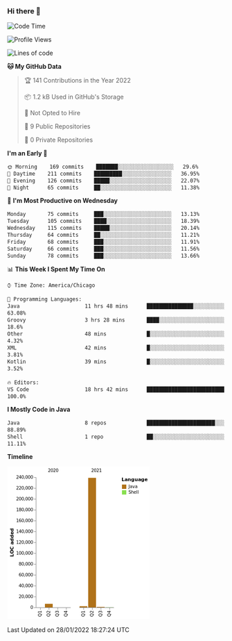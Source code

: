 ### Hi there 👋


<!--START_SECTION:waka-->
![Code Time](http://img.shields.io/badge/Code%20Time-2%2C008%20hrs%2054%20mins-blue)

![Profile Views](http://img.shields.io/badge/Profile%20Views-0-blue)

![Lines of code](https://img.shields.io/badge/From%20Hello%20World%20I%27ve%20Written-249%20Thousand%20lines%20of%20code-blue)

**🐱 My GitHub Data** 

> 🏆 141 Contributions in the Year 2022
 > 
> 📦 1.2 kB Used in GitHub's Storage 
 > 
> 🚫 Not Opted to Hire
 > 
> 📜 9 Public Repositories 
 > 
> 🔑 0 Private Repositories  
 > 
**I'm an Early 🐤** 

```text
🌞 Morning    169 commits    ███████░░░░░░░░░░░░░░░░░░   29.6% 
🌆 Daytime    211 commits    █████████░░░░░░░░░░░░░░░░   36.95% 
🌃 Evening    126 commits    █████░░░░░░░░░░░░░░░░░░░░   22.07% 
🌙 Night      65 commits     ██░░░░░░░░░░░░░░░░░░░░░░░   11.38%

```
📅 **I'm Most Productive on Wednesday** 

```text
Monday       75 commits     ███░░░░░░░░░░░░░░░░░░░░░░   13.13% 
Tuesday      105 commits    ████░░░░░░░░░░░░░░░░░░░░░   18.39% 
Wednesday    115 commits    █████░░░░░░░░░░░░░░░░░░░░   20.14% 
Thursday     64 commits     ██░░░░░░░░░░░░░░░░░░░░░░░   11.21% 
Friday       68 commits     ███░░░░░░░░░░░░░░░░░░░░░░   11.91% 
Saturday     66 commits     ███░░░░░░░░░░░░░░░░░░░░░░   11.56% 
Sunday       78 commits     ███░░░░░░░░░░░░░░░░░░░░░░   13.66%

```


📊 **This Week I Spent My Time On** 

```text
⌚︎ Time Zone: America/Chicago

💬 Programming Languages: 
Java                     11 hrs 48 mins      ███████████████░░░░░░░░░░   63.08% 
Groovy                   3 hrs 28 mins       ████░░░░░░░░░░░░░░░░░░░░░   18.6% 
Other                    48 mins             █░░░░░░░░░░░░░░░░░░░░░░░░   4.32% 
XML                      42 mins             █░░░░░░░░░░░░░░░░░░░░░░░░   3.81% 
Kotlin                   39 mins             █░░░░░░░░░░░░░░░░░░░░░░░░   3.52%

🔥 Editors: 
VS Code                  18 hrs 42 mins      █████████████████████████   100.0%

```

**I Mostly Code in Java** 

```text
Java                     8 repos             ██████████████████████░░░   88.89% 
Shell                    1 repo              ██░░░░░░░░░░░░░░░░░░░░░░░   11.11%

```


**Timeline**

![Chart not found](https://raw.githubusercontent.com/powercasgamer/powercasgamer/master/charts/bar_graph.png) 


 Last Updated on 28/01/2022 18:27:24 UTC
<!--END_SECTION:waka-->
